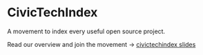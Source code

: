# CivicTechIndex
A movement to index every useful open source project.

Read our overview and join the movement -> [civictechindex slides](https://github.com/civictechindex/civictechindex-launch/blob/master/civictechindex-overview.pdf)
